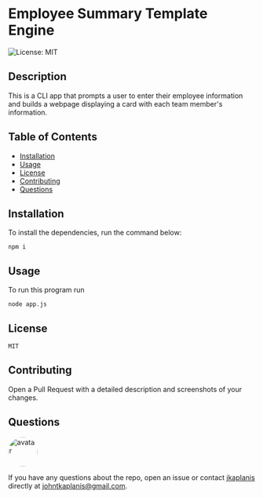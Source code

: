 # Employee Summary Template Engine

![License: MIT](https://img.shields.io/badge/License-MIT-blue.svg)

## Description

This is a CLI app that prompts a user to enter their employee information and builds a webpage displaying a card with each team member's information.

## Table of Contents

- [Installation](#installation)
- [Usage](#usage)
- [License](#license)
- [Contributing](#contributing)
- [Questions](#questions)

## Installation

To install the dependencies, run the command below:

```
npm i
```

## Usage

To run this program run

```
node app.js
```

## License

```
MIT
```

## Contributing

Open a Pull Request with a detailed description and screenshots of your changes.

## Questions

<img src="https://avatars0.githubusercontent.com/u/60801135?v=4" alt="avatar" style="border-radius: 64px" width="60"/>

If you have any questions about the repo, open an issue or contact [jkaplanis](https://github.com/jkaplanis) directly at [johntkaplanis@gmail.com](mailto:johntkaplanis@gmail.com).
